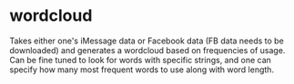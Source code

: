 # wordcloud

Takes either one's iMessage data or Facebook data (FB data needs to be downloaded) and generates a wordcloud based on frequencies of usage. Can be fine tuned to look for words with specific strings, and one can specify how many most frequent words to use along with word length.
